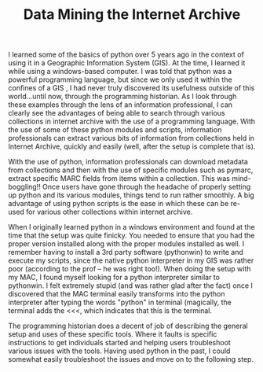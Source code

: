 ﻿---
layout: post
title: "Data Mining the Internet Archive"
published: true
categories: aws
tags: aws2
---


I learned some of the basics of python over 5 years ago in the context of using it in a Geographic Information System (GIS). At the time, I learned it while using a windows-based computer. I was told that python was a powerful programming language, but since we only used it within the confines of a GIS , I had never truly discovered its usefulness outside of this world...until now, through the programming historian. As I look through these examples through the lens of an information professional, I can clearly see the advantages of being able to search through various collections in internet archive with the use of a programming language.  With the use of some of these python modules and scripts, information professionals can extract various bits of information from collections held in Internet Archive, quickly and easily (well, after the setup is complete that is).

With the use of python, information professionals can download metadata from collections and then with the use of specific modules such as pymarc, extract specific MARC fields from items within a collection. This was mind-boggling!! Once users have gone through the headache of properly setting up python and its various modules, things tend to run rather smoothly. A big advantage of using python scripts is the ease in which these can be re-used for various other collections within internet archive.

When I originally learned python in a windows environment and found at the time that the setup was quite finicky. You needed to ensure that you had the proper version installed along with the proper modules installed as well. I remember having to install a 3rd party software (pythonwin) to write and execute my scripts, since the native python interpreter in my GIS was rather poor (according to the prof – he was right too!). When doing the setup with my MAC, I found myself looking for a python interpreter similar to pythonwin. I felt extremely stupid (and was rather glad after the fact) once I discovered that the MAC terminal easily transforms into the python interpreter after typing the words "python" in terminal (magically, the terminal adds the <<<, which indicates that this is the terminal.

The programming historian does a decent of job of describing the general setup and uses of these specific tools. Where it faults is specific instructions to get individuals started and helping users troubleshoot various issues with the tools. Having used python in the past, I could somewhat easily troubleshoot the issues and move on to the following step.
